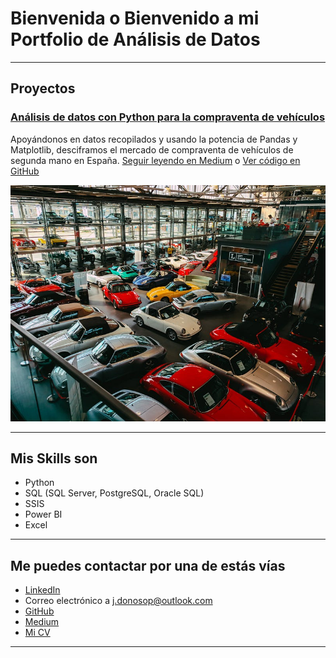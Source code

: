 # Bienvenida o Bienvenido a mi Portfolio de Análisis de Datos

---

## Proyectos
### [Análisis de datos con Python para la compraventa de vehículos](https://medium.com/@j.donoso100/an%C3%A1lisis-de-datos-con-python-para-la-compraventa-de-veh%C3%ADculos-cd1bb64135bf)

Apoyándonos en datos recopilados y usando la potencia de Pandas y Matplotlib, desciframos el mercado de compraventa de vehículos de segunda mano en España. [Seguir leyendo en Medium](https://medium.com/@j.donoso100/an%C3%A1lisis-de-datos-con-python-para-la-compraventa-de-veh%C3%ADculos-cd1bb64135bf) o [Ver código en GitHub](https://github.com/jdonosop/proyecto-portafolio)

[<img src="images/thumbnail.jpg?raw=true"/>](https://medium.com/@j.donoso100/an%C3%A1lisis-de-datos-con-python-para-la-compraventa-de-veh%C3%ADculos-cd1bb64135bf)

---

## Mis Skills son

- Python
- SQL (SQL Server, PostgreSQL, Oracle SQL)
- SSIS
- Power BI
- Excel


---

## Me puedes contactar por una de estás vías

- [LinkedIn](https://www.linkedin.com/in/jose-donoso-palomino/)
- Correo electrónico a <j.donosop@outlook.com>
- [GitHub](https://github.com/jdonosop/)
- [Medium](https://medium.com/@j.donoso100)
- [Mi CV](/pdf/last_cv.pdf)

---
